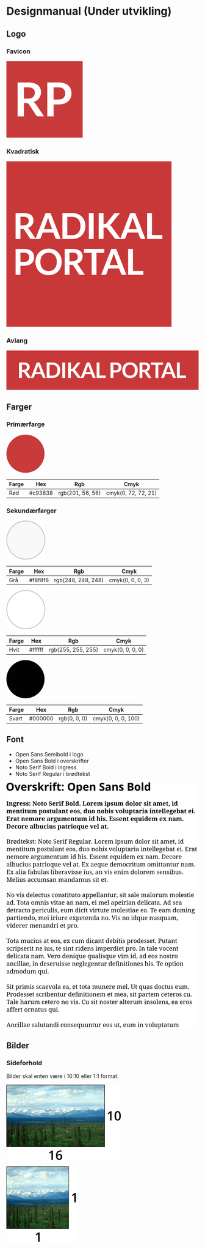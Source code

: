 # Designmanual (Under utvikling)

## Logo

### Favicon

![](logo-favicon.png)

### Kvadratisk

![](logo-kvadrat.png)

### Avlang

![](logo-avlang.png)

## Farger

### Primærfarge

![](rød.png)

| Farge       | Hex     | Rgb              | Cmyk                |
| ----------- | ------- | ---------------- | ------------------- |
| Rød         | #c93838 | rgb(201, 56, 56) | cmyk(0, 72, 72, 21) |

### Sekundærfarger

![](grå.png)

| Farge       | Hex     | Rgb                | Cmyk             |
| ----------- | ------- | ------------------ | ---------------- |
| Grå         | #f8f8f8 | rgb(248, 248, 248) | cmyk(0, 0, 0, 3) |

![](hvit.png)

| Farge       | Hex     | Rgb                | Cmyk             |
| ----------- | ------- | ------------------ | ---------------- |
| Hvit        | #ffffff | rgb(255, 255, 255) | cmyk(0, 0, 0, 0) |

![](svart.png)

| Farge       | Hex     | Rgb          | Cmyk                 |
| ----------- | ------- | ------------ | -------------------- |
| Svart       | #000000 | rgb(0, 0, 0) | cmyk(0, 0, 0, 100)   |

## Font

- Open Sans Semibold i logo
- Open Sans Bold i overskrifter
- Noto Serif Bold i ingress
- Noto Serif Regular i brødtekst

![](typografi.png)

## Bilder

### Sideforhold

Bilder skal enten være i 16:10 eller 1:1 format.

![](sideforhold1.png)

![](sideforhold2.png)
